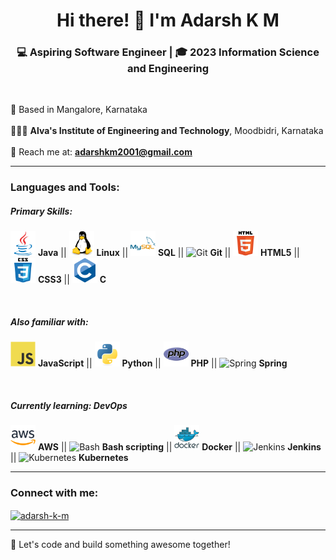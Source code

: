 <h1 align="center">Hi there! 👋 I'm Adarsh K M</h1>
<h3 align="center">💻 Aspiring Software Engineer | 🎓 2023 Information Science and Engineering</h3><br>

📍 Based in Mangalore, Karnataka <br><br>
👨🏻‍🎓 **Alva's Institute of Engineering and Technology**, Moodbidri, Karnataka <br><br>
📧 Reach me at: <b>adarshkm2001@gmail.com</b>

--------------

<h3 align="left">Languages and Tools:</h3>
<h5 align="left">Primary Skills:</h5>
<p align="left">
  <img src="https://raw.githubusercontent.com/devicons/devicon/master/icons/java/java-original.svg" alt="Java" width="40" height="40"/> <b>Java</b> ||
  <img src="https://raw.githubusercontent.com/devicons/devicon/master/icons/linux/linux-original.svg" alt="Linux" width="40" height="40"/> <b>Linux</b> ||
  <img src="https://raw.githubusercontent.com/devicons/devicon/master/icons/mysql/mysql-original-wordmark.svg" alt="MySQL" width="40" height="40"/> <b>SQL</b> ||
  <img src="https://www.vectorlogo.zone/logos/git-scm/git-scm-icon.svg" alt="Git" width="40" height="40"/> <b>Git</b> ||
  <img src="https://raw.githubusercontent.com/devicons/devicon/master/icons/html5/html5-original-wordmark.svg" alt="HTML5" width="40" height="40"/> <b>HTML5</b> ||
  <img src="https://raw.githubusercontent.com/devicons/devicon/master/icons/css3/css3-original-wordmark.svg" alt="CSS3" width="40" height="40"/> <b>CSS3</b> ||
  <img src="https://raw.githubusercontent.com/devicons/devicon/master/icons/c/c-original.svg" alt="C" width="40" height="40"/> <b>C</b>
</p><br>

<h5 align="left">Also familiar with:</h5>
<p align="left">
  <img src="https://raw.githubusercontent.com/devicons/devicon/master/icons/javascript/javascript-original.svg" alt="JavaScript" width="40" height="40"/> <b>JavaScript</b> ||
  <img src="https://raw.githubusercontent.com/devicons/devicon/master/icons/python/python-original.svg" alt="Python" width="40" height="40"/> <b>Python</b> ||
  <img src="https://raw.githubusercontent.com/devicons/devicon/master/icons/php/php-original.svg" alt="PHP" width="40" height="40"/> <b>PHP</b> ||
  <img src="https://www.vectorlogo.zone/logos/springio/springio-icon.svg" alt="Spring" width="40" height="40"/> <b>Spring</b>
  
</p><br>

<h5 align="left">Currently learning: DevOps</h5>
<p align="left">
  <img src="https://raw.githubusercontent.com/devicons/devicon/master/icons/amazonwebservices/amazonwebservices-original-wordmark.svg" alt="AWS" width="40" height="40"/> <b>AWS</b> ||
  <img src="https://www.vectorlogo.zone/logos/gnu_bash/gnu_bash-icon.svg" alt="Bash" width="40" height="40"/> <b>Bash scripting</b> ||
  <img src="https://raw.githubusercontent.com/devicons/devicon/master/icons/docker/docker-original-wordmark.svg" alt="Docker" width="40" height="40"/> <b>Docker</b> ||
  <img src="https://www.vectorlogo.zone/logos/jenkins/jenkins-icon.svg" alt="Jenkins" width="40" height="40"/> <b>Jenkins</b> ||
  <img src="https://www.vectorlogo.zone/logos/kubernetes/kubernetes-icon.svg" alt="Kubernetes" width="40" height="40"/> <b>Kubernetes</b>
</p>

------


<h3 align="left">Connect with me:</h3>
<p align="left">
  <a href="https://linkedin.com/in/adarsh-k-m" target="_blank">
    <img align="center" src="https://raw.githubusercontent.com/rahuldkjain/github-profile-readme-generator/master/src/images/icons/Social/linked-in-alt.svg" alt="adarsh-k-m" height="30" width="40" />
  </a>
</p>

------

🚀 Let's code and build something awesome together!

